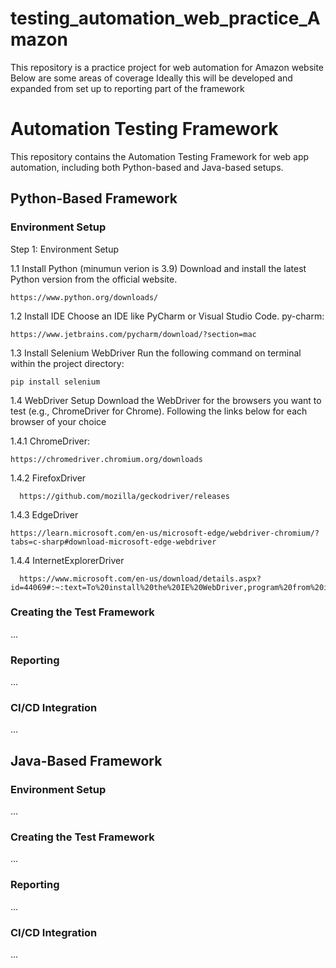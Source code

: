 # testing_automation_web_practice_Amazon
This repository is a practice project for web automation for Amazon website
Below are some areas of coverage
Ideally this will be developed and expanded from set up to reporting part of the framework

# Automation Testing Framework
This repository contains the Automation Testing Framework for web app automation, including both Python-based and Java-based setups.

## Python-Based Framework

### Environment Setup

Step 1: Environment Setup

1.1 Install Python (minumun verion is 3.9)
    Download and install the latest Python version from the official website.
    
    https://www.python.org/downloads/
  
1.2 Install IDE
    Choose an IDE like PyCharm or Visual Studio Code.
    py-charm:
    
    https://www.jetbrains.com/pycharm/download/?section=mac
    
1.3 Install Selenium WebDriver
    Run the following command on terminal within the project directory:

    pip install selenium

1.4 WebDriver Setup
    Download the WebDriver for the browsers you want to test (e.g., ChromeDriver for Chrome).
    Following the links below for each browser of your choice 
    
  1.4.1 ChromeDriver:
    
    https://chromedriver.chromium.org/downloads
    
  1.4.2 FirefoxDriver
  
      https://github.com/mozilla/geckodriver/releases
    
  1.4.3 EdgeDriver
  
    https://learn.microsoft.com/en-us/microsoft-edge/webdriver-chromium/?tabs=c-sharp#download-microsoft-edge-webdriver

  1.4.4 InternetExplorerDriver
  
      https://www.microsoft.com/en-us/download/details.aspx?id=44069#:~:text=To%20install%20the%20IE%20WebDriver,program%20from%20its%20current%20location.
    
### Creating the Test Framework
...

### Reporting
...

### CI/CD Integration
...

## Java-Based Framework

### Environment Setup
...

### Creating the Test Framework
...

### Reporting
...

### CI/CD Integration
...
